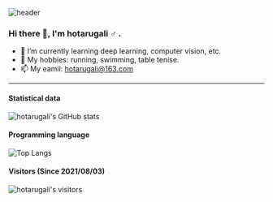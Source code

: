 <!-- [![header](https://capsule-render.vercel.app/api?type=waving&color=timeGradient&height=250&section=header&text=hotarugali&animation=fadeIn&fontAlign=40&fontAlignY=35&desc=お前はどこまで見えている&descAlign=70&descSize=25)](https://github.com/kyechan99/capsule-render) -->
![header](https://capsule-render.vercel.app/api?type=waving&color=timeGradient&height=250&section=header&text=hotarugali&animation=fadeIn&fontAlign=40&fontAlignY=35&desc=お前はどこまで見えている&descAlign=70&descSize=25)

### Hi there 👋, I'm hotarugali :male_sign: .

- :seedling: I’m currently learning deep learning, computer vision, etc.
- :lollipop: My hobbies: running, swimming, table tenise.
- :mailbox: My eamil: hotarugali@163.com

-------

#### Statistical data
<!-- [![hotarugali's GitHub stats](https://github-readme-stats.vercel.app/api?username=hotarugali&show_icons=true&theme=monokai)](https://github.com/anuraghazra/github-readme-stats) -->
![hotarugali's GitHub stats](https://github-readme-stats.vercel.app/api?username=hotarugali&show_icons=true&theme=monokai)

#### Programming language
<!-- [![Top Langs](https://github-readme-stats.vercel.app/api/top-langs/?username=hotarugali&layout=compact)](https://github.com/anuraghazra/github-readme-stats) -->
![Top Langs](https://github-readme-stats.vercel.app/api/top-langs/?username=hotarugali&layout=compact)

#### Visitors (Since 2021/08/03)
<!-- [![hotarugali's visitors](https://count.getloli.com/get/@hotarugali&theme=moebooru)](https://github.com/journey-ad/Moe-counter) -->
![hotarugali's visitors](https://count.getloli.com/get/@hotarugali&theme=moebooru)
